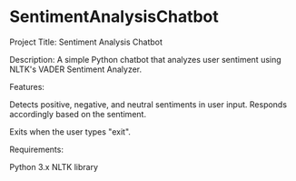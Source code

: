# SentimentAnalysisChatbot
Project Title: Sentiment Analysis Chatbot

Description: A simple Python chatbot that analyzes user sentiment using NLTK's VADER Sentiment Analyzer.

Features:

Detects positive, negative, and neutral sentiments in user input.
Responds accordingly based on the sentiment.

Exits when the user types "exit".

Requirements:

Python 3.x
NLTK library
